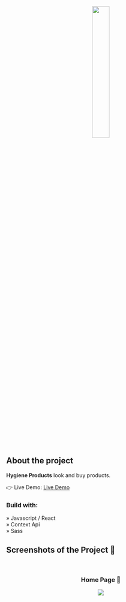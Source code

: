 <div align='center'><img style="width:30%" src='https://github.com/Arthur-Cyberpunk/ilumina_ecommerce/assets/72763456/44f105c9-0a78-405f-9da9-3b569c17c629'/></div>

<h2>About the project</h2>

  <p><b>Hygiene Products</b> look and buy products.</p>

👉 Live Demo: <a href='https://hygiene-products.vercel.app/'>Live Demo</a>

<h3>Build with:</h3>

» Javascript / React <br>
» Context Api <br>
» Sass <br>

<h2>Screenshots of the Project 📸</h2>
<br>
<h3 align='center'>Home Page 🏡</h3>

<div align='center'>
<img src='https://github.com/Arthur-Cyberpunk/ilumina_ecommerce/assets/72763456/e8d2d4e6-5845-49ec-815d-cf25493c306d'/>

</div>
